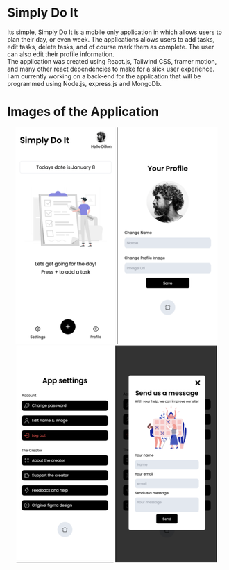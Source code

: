 # Simply Do It

Its simple, Simply Do It is a mobile only application in which allows users to plan their day, or even week. The applications allows users to add tasks, edit tasks, delete tasks, and of course mark them as complete. The user can also edit their profile information.
<br>
The application was created using React.js, Tailwind CSS, framer motion, and many other react dependencies to make for a slick user experience.
<br>
I am currently working on a back-end for the application that will be programmed using Node.js, express.js and MongoDb.

# Images of the Application

<div align="center">
<img src="/src/images/SD 1.png" alt="app Image" height="500">
<img src="/src/images/SD 2.png" alt="app Image" height="500">
<img src="/src/images/SD 3.png" alt="app Image" height="500">
<img src="/src/images/SD 4.png" alt="app Image" height="500">
</div>
